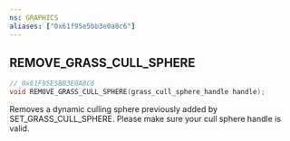 ```yaml
---
ns: GRAPHICS
aliases: ["0x61f95e5bb3e0a8c6"]
---
```

## REMOVE_GRASS_CULL_SPHERE

```c
// 0x61F95E5BB3E0A8C6
void REMOVE_GRASS_CULL_SPHERE(grass_cull_sphere_handle handle);
```

Removes a dynamic culling sphere previously added by SET_GRASS_CULL_SPHERE. Please make sure your cull sphere handle is valid.

